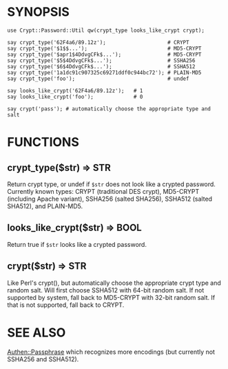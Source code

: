 # SYNOPSIS

    use Crypt::Password::Util qw(crypt_type looks_like_crypt crypt);

    say crypt_type('62F4a6/89.12z');                    # CRYPT
    say crypt_type('$1$$...');                          # MD5-CRYPT
    say crypt_type('$apr1$4DdvgCFk$...');               # MD5-CRYPT
    say crypt_type('$5$4DdvgCFk$...');                  # SSHA256
    say crypt_type('$6$4DdvgCFk$...');                  # SSHA512
    say crypt_type('1a1dc91c907325c69271ddf0c944bc72'); # PLAIN-MD5
    say crypt_type('foo');                              # undef

    say looks_like_crypt('62F4a6/89.12z');   # 1
    say looks_like_crypt('foo');             # 0

    say crypt('pass'); # automatically choose the appropriate type and salt

# FUNCTIONS

## crypt\_type($str) => STR

Return crypt type, or undef if `$str` does not look like a crypted password.
Currently known types: CRYPT (traditional DES crypt), MD5-CRYPT (including
Apache variant), SSHA256 (salted SHA256), SSHA512 (salted SHA512), and
PLAIN-MD5.

## looks\_like\_crypt($str) => BOOL

Return true if `$str` looks like a crypted password.

## crypt($str) => STR

Like Perl's crypt(), but automatically choose the appropriate crypt type and
random salt. Will first choose SSHA512 with 64-bit random salt. If not supported
by system, fall back to MD5-CRYPT with 32-bit random salt. If that is not
supported, fall back to CRYPT.

# SEE ALSO

[Authen::Passphrase](https://metacpan.org/pod/Authen::Passphrase) which
recognizes more encodings (but currently not SSHA256 and SSHA512).
